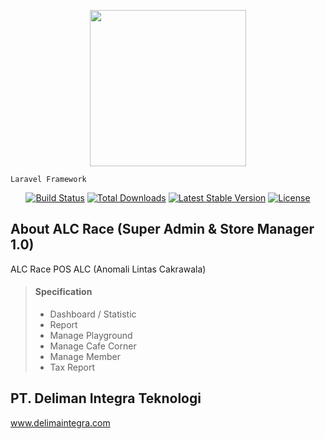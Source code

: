 <p align="center" style="text-align: center;"><img height="250px" src="http://anomali.co.id/alc/image/web/ALC-Logo2018.gif"></p>

``Laravel Framework``
<p align="center" style="text-align: center;">
<a href="https://travis-ci.org/laravel/ framework"><img src="https://travis-ci.org/laravel/framework.svg" alt="Build Status"></a>
<a href="https://packagist.org/packages/laravel/framework"><img src="https://poser.pugx.org/laravel/framework/d/total.svg" alt="Total Downloads"></a>
<a href="https://packagist.org/packages/laravel/framework"><img src="https://poser.pugx.org/laravel/framework/v/stable.svg" alt="Latest Stable Version"></a>
<a href="https://packagist.org/packages/laravel/framework"><img src="https://poser.pugx.org/laravel/framework/license.svg" alt="License"></a>
</p>

## About ALC Race (Super Admin & Store Manager 1.0)

ALC Race POS ALC (Anomali Lintas Cakrawala)

> #### Specification
>- Dashboard / Statistic
>- Report
>- Manage Playground
>- Manage Cafe Corner
>- Manage Member
>- Tax Report

## PT. Deliman Integra Teknologi

<a href="http://www.delimanintegra.com">www.delimaintegra.com</a>